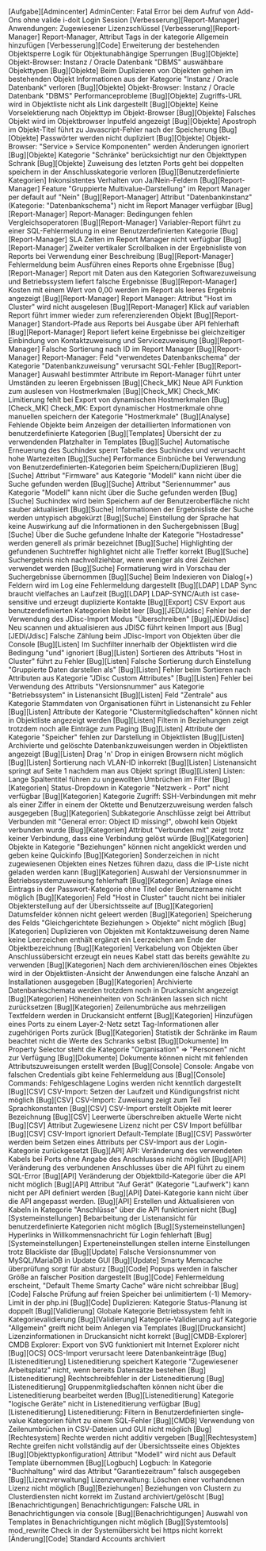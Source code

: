 [Aufgabe][Admincenter]                   AdminCenter: Fatal Error bei dem Aufruf von Add-Ons ohne valide i-doit Login Session
[Verbesserung][Report-Manager]           Anwendungen: Zugewiesener Lizenzschlüssel
[Verbesserung][Report-Manager]           Report-Manager, Attribut Tags in der kategorie Allgemein hinzufügen
[Verbesserung][Code]                     Erweiterung der bestehenden Objektsperre Logik für Objektunabhängige Sperrungen
[Bug][Objekte]                           Objekt-Browser: Instanz / Oracle Datenbank "DBMS" auswähbare Objekttypen
[Bug][Objekte]                           Beim Duplizieren von Objekten gehen im bestehenden Objekt Informationen aus der Kategorie "Instanz / Oracle Datenbank" verloren
[Bug][Objekte]                           Objekt-Browser: Instanz / Oracle Datenbank "DBMS" Performanceprobleme
[Bug][Objekte]                           Zugriffs-URL wird in Objektliste nicht als Link dargestellt
[Bug][Objekte]                           Keine Vorselektierung nach Objekttyp im Objekt-Browser
[Bug][Objekte]                           Falsches Objekt wird im Objektbrowser Inputfeld angezeigt
[Bug][Objekte]                           Apostroph im Objekt-Titel führt zu Javascript-Fehler nach der Speicherung
[Bug][Objekte]                           Passwörter werden nicht dupliziert
[Bug][Objekte]                           Objekt-Browser: "Service » Service Komponenten" werden Änderungen ignoriert
[Bug][Objekte]                           Kategorie "Schränke" berücksichtigt nur den Objekttypen Schrank
[Bug][Objekte]                           Zuweisung des letzten Ports geht bei doppelten speichern in der Anschlusskategorie verloren
[Bug][Benutzerdefinierte Kategorien]     Inkonsistentes Verhalten von Ja/Nein-Feldern
[Bug][Report-Manager]                    Feature "Gruppierte Multivalue-Darstellung" im Report Manager per default auf "Nein"
[Bug][Report-Manager]                    Attribut "Datenbankinstanz" (Kategorie: "Datenbankschema") nicht im Report Manager verfügbar
[Bug][Report-Manager]                    Report-Manager: Bedingungen fehlen Vergleichsoperatoren
[Bug][Report-Manager]                    Variabler-Report führt zu einer SQL-Fehlermeldung in einer Benutzerdefinierten Kategorie
[Bug][Report-Manager]                    SLA Zeiten im Report Manager nicht verfügbar
[Bug][Report-Manager]                    Zweiter vertikaler Scrollbalken in der Ergebnisliste von Reports bei Verwendung einer Beschreibung
[Bug][Report-Manager]                    Fehlermeldung beim Ausführen eines Reports ohne Ergebnisse
[Bug][Report-Manager]                    Report mit Daten aus den Kategorien Softwarezuweisung und Betriebssystem liefert falsche Ergebnisse
[Bug][Report-Manager]                    Kosten mit einem Wert von 0,00 werden im Report als leeres Ergebnis angezeigt
[Bug][Report-Manager]                    Report Manager: Attribut "Host im Cluster" wird nicht ausgelesen
[Bug][Report-Manager]                    Klick auf variablen Report führt immer wieder zum referenzierenden Objekt
[Bug][Report-Manager]                    Standort-Pfade aus Reports bei Ausgabe über API fehlerhaft
[Bug][Report-Manager]                    Report liefert keine Ergebnisse bei gleichzeitiger Einbindung von Kontaktzuweisung und Servicezuweisung
[Bug][Report-Manager]                    Falsche Sortierung nach ID im Report Manager
[Bug][Report-Manager]                    Report-Manager: Feld "verwendetes Datenbankschema" der Kategorie "Datenbankzuweisung" verursacht SQL-Fehler
[Bug][Report-Manager]                    Auswahl bestimmter Attribute im Report-Manager führt unter Umständen zu leeren Ergebnissen
[Bug][Check_MK]                          Neue API Funktion zum auslesen von Hostmerkmalen
[Bug][Check_MK]                          Check_MK: Limitierung fehlt bei Export von dynamischen Hostmerkmalen
[Bug][Check_MK]                          Check_MK: Export dynamischer Hostmerkmale ohne manuellen speichern der Kategorie "Hostmerkmale"
[Bug][Analyse]                           Fehlende Objekte beim Anzeigen der detaillierten Informationen von benutzerdefinierte Kategorien
[Bug][Templates]                         Übersicht der zu verwendenden Platzhalter in Templates
[Bug][Suche]                             Automatische Erneuerung des Suchindex sperrt Tabelle des Suchindex und verursacht hohe Wartezeiten
[Bug][Suche]                             Performance Einbrüche bei Verwendung von Benutzerdefinierten-Kategorien beim Speichern/Duplizieren
[Bug][Suche]                             Attribut "Firmware" aus Kategorie "Modell" kann nicht über die Suche gefunden werden
[Bug][Suche]                             Attribut "Seriennummer" aus Kategorie "Modell" kann nicht über die Suche gefunden werden
[Bug][Suche]                             Suchindex wird beim Speichern auf der Benutzeroberfläche nicht sauber aktualisiert
[Bug][Suche]                             Informationen der Ergebnisliste der Suche werden untypisch abgekürzt
[Bug][Suche]                             Einstellung der Sprache hat keine Auswirkung auf die Informationen in den Suchergebnissen
[Bug][Suche]                             Über die Suche gefundene Inhalte der Kategorie "Hostadresse" werden generell als primär bezeichnet
[Bug][Suche]                             Highlighting der gefundenen Suchtreffer highlightet nicht alle Treffer korrekt
[Bug][Suche]                             Suchergebnis nich nachvollziehbar, wenn weniger als drei Zeichen verwendet werden
[Bug][Suche]                             Formatierung wird in Vorschau der Suchergebnisse übernommen
[Bug][Suche]                             Beim Indexieren von Dialog(+) Feldern wird im Log eine Fehlermeldung dargestellt
[Bug][LDAP]                              LDAP Sync braucht vielfaches an Laufzeit
[Bug][LDAP]                              LDAP-SYNC/Auth ist case-sensitive und erzeugt duplizierte Kontakte
[Bug][Export]                            CSV Export aus benutzerdefinierten Kategorien bleibt leer
[Bug][JEDI/Jdisc]                        Fehler bei der Verwendung des JDisc-Import Modus "Überschreiben"
[Bug][JEDI/Jdisc]                        Neu scannen und aktualisieren aus JDISC führt keinen Import aus
[Bug][JEDI/Jdisc]                        Falsche Zählung beim JDisc-Import von Objekten über die Console
[Bug][Listen]                            Im Suchfilter innerhalb der Objektlisten wird die Bedingung "und" ignoriert
[Bug][Listen]                            Sortieren des Attributs "Host in Cluster" führt zu Fehler
[Bug][Listen]                            Falsche Sortierung durch Einstellung "Gruppierte Daten darstellen als"
[Bug][Listen]                            Fehler beim Sortieren nach Attributen aus Kategorie "JDisc Custom Attributes"
[Bug][Listen]                            Fehler bei Verwendung des Attributs "Versionsnummer" aus Kategorie "Betriebssystem" in Listenansicht
[Bug][Listen]                            Feld "Zentrale" aus Kategorie Stammdaten von Organisationen führt in Listenansicht zu Fehler
[Bug][Listen]                            Attribute der Kategorie "Clustermitgliedschaften" können nicht in Objektliste angezeigt werden
[Bug][Listen]                            Filtern in Beziehungen zeigt trotzdem noch alle Einträge zum Paging
[Bug][Listen]                            Attribute der Kategorie "Speicher" fehlen zur Darstellung in Objektlisten
[Bug][Listen]                            Archivierte und gelöschte Datenbankzuweisungen werden in Objektlisten angezeigt
[Bug][Listen]                            Drag 'n' Drop in einigen Browsern nicht möglich
[Bug][Listen]                            Sortierung nach VLAN-ID inkorrekt
[Bug][Listen]                            Listenansicht springt auf Seite 1 nachdem man aus Objekt springt
[Bug][Listen]                            Listen: Lange Spaltentitel führen zu ungewollten Umbrüchen im Filter
[Bug][Kategorien]                        Status-Dropdown in Kategorie "Netzwerk - Port" nicht verfügbar
[Bug][Kategorien]                        Kategorie Zugriff: SSH-Verbindungen mit mehr als einer Ziffer in einem der Oktette und Benutzerzuweisung werden falsch ausgegeben
[Bug][Kategorien]                        Subkategorie Anschlüsse zeigt bei Attribut Verbunden mit "General error: Object ID missing!", obwohl kein Objekt verbunden wurde
[Bug][Kategorien]                        Attribut "Verbunden mit" zeigt trotz keiner Verbindung, dass eine Verbindung gelöst würde
[Bug][Kategorien]                        Objekte in Kategorie "Beziehungen" können nicht angeklickt werden und geben keine Quickinfo
[Bug][Kategorien]                        Sonderzeichen in nicht zugewiesenen Objekten eines Netzes führen dazu, dass die IP-Liste nicht geladen werden kann
[Bug][Kategorien]                        Auswahl der Versionsnummer in Betriebssystemzuweisung fehlerhaft
[Bug][Kategorien]                        Anlage eines Eintrags in der Passwort-Kategorie ohne Titel oder Benutzername nicht möglich
[Bug][Kategorien]                        Feld "Host in Cluster" taucht nicht bei initialer Objekterstellung auf der Übersichtsseite auf
[Bug][Kategorien]                        Datumsfelder können nicht geleert werden
[Bug][Kategorien]                        Speicherung des Felds "Gleichgerichtete Beziehungen > Objekte" nicht möglich
[Bug][Kategorien]                        Duplizieren von Objekten mit Kontaktzuweisung deren Name keine Leerzeichen enthält ergänzt ein Leerzeichen am Ende der Objektbezeichnung
[Bug][Kategorien]                        Verkabelung von Objekten über Anschlussübersicht erzeugt ein neues Kabel statt das bereits gewählte zu verwenden
[Bug][Kategorien]                        Nach dem archivieren/löschen eines Objektes wird in der Objektlisten-Ansicht der Anwendungen eine falsche Anzahl an Installationen ausgegeben
[Bug][Kategorien]                        Archivierte Datenbankschemata werden trotzdem noch in Druckansicht angezeigt
[Bug][Kategorien]                        Höheneinheiten von Schränken lassen sich nicht zurücksetzen
[Bug][Kategorien]                        Zeilenumbrüche aus mehrzeiligen Textfeldern werden in Druckansicht entfernt
[Bug][Kategorien]                        Hinzufügen eines Ports zu einem Layer-2-Netz setzt Tag-Informationen aller zugehörigen Ports zurück
[Bug][Kategorien]                        Statistik der Schränke im Raum beachtet nicht die Werte des Schranks selbst
[Bug][Dokumente]                         Im Property Selector steht die Kategorie "Organisation" => "Personen" nicht zur Verfügung
[Bug][Dokumente]                         Dokumente können nicht mit fehlenden Attributszuweisungen erstellt werden
[Bug][Console]                           Console: Angabe von falschen Credentials gibt keine Fehlermeldung aus
[Bug][Console]                           Commands: Fehlgeschlagene Logins werden nicht kenntlich dargestellt
[Bug][CSV]                               CSV-Import: Setzen der Laufzeit und Kündigungsfrist nicht möglich
[Bug][CSV]                               CSV-Import: Zuweisung zeigt zum Teil Sprachkonstanten
[Bug][CSV]                               CSV-Import erstellt Objekte mit leerer Bezeichnung
[Bug][CSV]                               Leerwerte überschreiben aktuelle Werte nicht
[Bug][CSV]                               Attribut Zugewiesene Lizenz nicht per CSV Import befüllbar
[Bug][CSV]                               CSV-Import ignoriert Default-Template
[Bug][CSV]                               Passwörter werden beim Setzen eines Attributs per CSV-Import aus der Login-Kategorie zurückgesetzt
[Bug][API]                               API: Veränderung des verwendeten Kabels bei Ports ohne Angabe des Anschlusses nicht möglich
[Bug][API]                               Veränderung des verbundenen Anschlusses über die API führt zu einem SQL-Error
[Bug][API]                               Veränderung der Objektbild-Kategorie über die API nicht möglich
[Bug][API]                               Attribut "Auf Gerät" (Kategorie "Laufwerk") kann nicht per API definiert werden
[Bug][API]                               Datei-Kategorie kann nicht über die API angepasst werden.
[Bug][API]                               Erstellen und Aktualisieren von Kabeln in Kategorie "Anschlüsse" über die API funktioniert nicht
[Bug][Systemeinstellungen]               Bebarbeitung der Listenansicht für benutzerdefinierte Kategorien nicht möglich
[Bug][Systemeinstellungen]               Hyperlinks in Willkommensnachricht für Login fehlerhaft
[Bug][Systemeinstellungen]               Experteneinstellungen stellen interne Einstellungen trotz Blackliste dar
[Bug][Update]                            Falsche Versionsnummer von MySQL/MariaDB in Update GUI
[Bug][Update]                            Smarty Memcache überprüfung sorgt für absturz
[Bug][Code]                              Popups werden in falscher Größe an falscher Position dargestellt
[Bug][Code]                              Fehlermeldung erscheint, "Default Theme Smarty Cache" wäre nicht schreibbar
[Bug][Code]                              Falsche Prüfung auf freien Speicher bei unlimitiertem (-1) Memory-Limit in der php.ini
[Bug][Code]                              Duplizieren: Kategorie Status-Planung ist doppelt
[Bug][Validierung]                       Globale Kategorie Betriebssystem fehlt in Kategorievalidierung
[Bug][Validierung]                       Kategorie-Validierung auf Kategorie "Allgemein" greift nicht beim Anlegen via Templates
[Bug][Druckansicht]                      Lizenzinformationen in Druckansicht nicht korrekt
[Bug][CMDB-Explorer]                     CMDB Explorer: Export von SVG funktioniert mit Internet Explorer nicht
[Bug][OCS]                               OCS-Import verursacht leere Datenbankeinträge
[Bug][Listeneditierung]                  Listeneditierung speichert Kategorie "Zugewiesener Arbeitsplatz" nicht, wenn bereits Datensätze bestehen
[Bug][Listeneditierung]                  Rechtschreibfehler in der Listeneditierung
[Bug][Listeneditierung]                  Gruppenmitgliedschaften können nicht über die Listeneditierung bearbeitet werden
[Bug][Listeneditierung]                  Kategorie "logische Geräte" nicht in Listeneditierung verfügbar
[Bug][Listeneditierung]                  Listeneditierung: Filtern in Benutzerdefinierten single-value Kategorien führt zu einem SQL-Fehler
[Bug][CMDB]                              Verwendung von Zeilenumbrüchen in CSV-Dateien und GUI nicht möglich
[Bug][Rechtesystem]                      Rechte werden nicht additiv vergeben
[Bug][Rechtesystem]                      Rechte greifen nicht vollständig auf der Übersichtsseite eines Objektes
[Bug][Objekttypkonfiguration]            Attribut "Modell" wird nicht aus Default Template übernommen
[Bug][Logbuch]                           Logbuch: In Kategorie "Buchhaltung" wird das Attribut "Garantiezeitraum" falsch ausgegeben
[Bug][Lizenzverwaltung]                  Lizenzverwaltung: Löschen einer vorhandenen Lizenz nicht möglich
[Bug][Beziehungen]                       Beziehungen von Clustern zu Clusterdiensten nicht korrekt im Zustand archiviert/gelöscht
[Bug][Benachrichtigungen]                Benachrichtigungen: Falsche URL in Benachrichtigungen via console
[Bug][Benachrichtigungen]                Auswahl von Templates in Benachrichtigungen nicht möglich
[Bug][Systemtools]                       mod_rewrite Check in der Systemübersicht bei https nicht korrekt
[Änderung][Code]                         Standard Accounts archiviert
